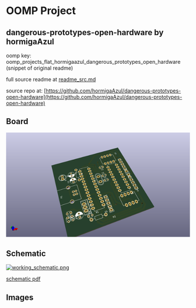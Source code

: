 # OOMP Project  
## dangerous-prototypes-open-hardware  by hormigaAzul  
  
oomp key: oomp_projects_flat_hormigaazul_dangerous_prototypes_open_hardware  
(snippet of original readme)  
  
  
  full source readme at [readme_src.md](readme_src.md)  
  
source repo at: [https://github.com/hormigaAzul/dangerous-prototypes-open-hardware](https://github.com/hormigaAzul/dangerous-prototypes-open-hardware)  
## Board  
  
[![working_3d.png](working_3d_600.png)](working_3d.png)  
## Schematic  
  
[![working_schematic.png](working_schematic_600.png)](working_schematic.png)  
  
[schematic pdf](working_schematic.pdf)  
## Images  
